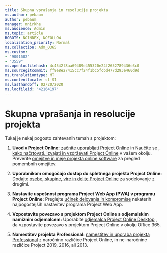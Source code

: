 ```yaml
---
title: Skupna vprašanja in resolucije projekta
ms.author: pebaum
author: pebaum
manager: mnirkhe
ms.audience: Admin
ms.topic: article
ROBOTS: NOINDEX, NOFOLLOW
localization_priority: Normal
ms.collection: Adm_O365
ms.custom:
- "9001502"
- "3559"
ms.openlocfilehash: 4c4542f8aa69489e455320e24f2652789436e3c0
ms.sourcegitcommit: ff9e8e27415cc7f24f1bc5fcbd477d293e460d9d
ms.translationtype: MT
ms.contentlocale: sl-SI
ms.lasthandoff: 02/20/2020
ms.locfileid: "42164197"
---
```

# <a name="project-common-issues-and-resolutions"></a>Skupna vprašanja in resolucije projekta

Tukaj je nekaj pogosto zahtevanih temah s projektom:

1. **Uvod v Project Online:**  [začnite uporabljati Project Online](https://docs.microsoft.com/en-us/ProjectOnline/get-started-with-project-online) in Naučite se [, kako načrtovati, izvajati in vzdrževati Project Online](https://docs.microsoft.com/en-us/projectonline/project-online) v vašem okolju. Preverite [omejitve in meje projekta online software](https://docs.microsoft.com/en-us/ProjectOnline/project-online-software-boundaries-and-limits) za pregled pomembnih omejitev.

2. **Uporabnikom omogočajo dostop do spletnega projekta Project Online:** Dodajte [osebe, skupine, vire in delite Project Online](https://docs.microsoft.com/en-us/projectonline/step-2-add-people-to-project-online) za sodelovanje z drugimi. 

3. **Nastavite uspešnost programa Project Web App (PWA) v programu Project Online:** Preglejte [učinek delovanja in kompromise](https://docs.microsoft.com/en-us/projectonline/tune-project-online-performance) nekaterih najpogostejših nastavitev programa Project Web App.

4. **Vzpostavite povezavo s projektom Project Online s odjemalskim namiznim odjemalcem:** Uporabite [odjemalca Project Online Desktop](https://docs.microsoft.com/en-us/projectonline/connect-to-project-online-with-the-project-online-desktop-client) , da vzpostavite povezavo s projektom Project Online v okolju Office 365. 

5. **Namestitev projekta Professional:** [namestitev in uporaba projekta Professional](https://support.office.com/en-us/article/install-project-7059249b-d9fe-4d61-ab96-5c5bf435f281?ui=en-US&rs=en-US&ad=US) z naročnino različice Project Online, in ne-naročnine različice Project 2019, 2016, ali 2013.
